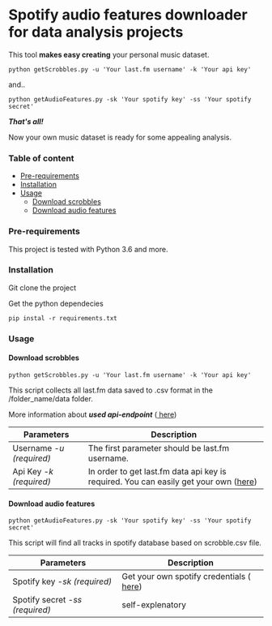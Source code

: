 # Spotify audio features downloader for data analysis projects

This tool **makes easy creating** your personal music dataset. 

```
python getScrobbles.py -u 'Your last.fm username' -k 'Your api key'
```
and..
```
python getAudioFeatures.py -sk 'Your spotify key' -ss 'Your spotify secret'
```
***That's all!***

Now your own music dataset is ready for some appealing analysis.

### Table of content

* [Pre-requirements](#pre-requirements)
* [Installation](#installation)
* [Usage](#usage)
  * [Download scrobbles](#download-scrobbles)
  * [Download audio features](#download-audio-features)
  
### Pre-requirements

This project is tested with Python 3.6 and more.

### Installation

Git clone the project

Get the python dependecies

```
pip instal -r requirements.txt
```

### Usage

#### Download scrobbles

```
python getScrobbles.py -u 'Your last.fm username' -k 'Your api key'
```

This script collects all last.fm data saved to .csv format in the /folder_name/data folder. 

More information about ***used api-endpoint*** ([ here](https://www.last.fm/api/show/user.getRecentTracks)) 

Parameters  | Description
---    | --- 
Username *-u* *(required)* | The first parameter should be last.fm username. 
Api Key *-k* *(required)* | In order to get last.fm data api key is required. You can easily get your own ([here](https://www.last.fm/api/account/create))

#### Download audio features

```
python getAudioFeatures.py -sk 'Your spotify key' -ss 'Your spotify secret'
```

This script will find all tracks in spotify database based on scrobble.csv file. 

Parameters  | Description
---    | --- 
Spotify key *-sk* *(required)* | Get your own spotify credentials ([ here](https://developer.spotify.com/dashboard/login))
Spotify secret *-ss* *(required)* | self-explenatory





 


